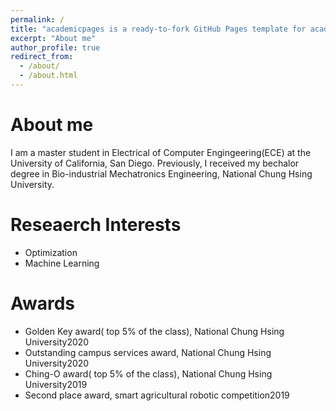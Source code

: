 ```yaml
---
permalink: /
title: "academicpages is a ready-to-fork GitHub Pages template for academic personal websites"
excerpt: "About me"
author_profile: true
redirect_from: 
  - /about/
  - /about.html
---
```


About me
======
I am a master student in Electrical of Computer Engingeering(ECE) at the University of California, San Diego. Previously, I received my bechalor degree in Bio-industrial Mechatronics Engineering, National Chung Hsing University.

Reseaerch Interests
======
- Optimization
- Machine Learning

Awards
======
- Golden Key award( top 5% of the class), National Chung Hsing University2020
- Outstanding campus services award, National Chung Hsing University2020
- Ching-O award( top 5% of the class), National Chung Hsing University2019
- Second place award, smart agricultural robotic competition2019




